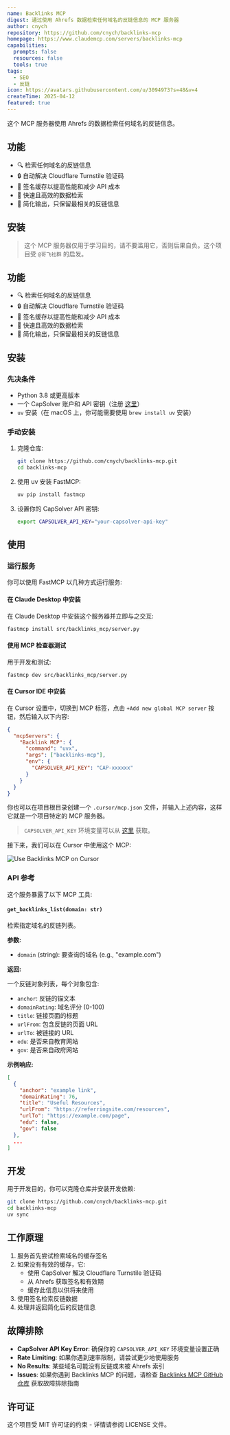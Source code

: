 ```yaml
---
name: Backlinks MCP
digest: 通过使用 Ahrefs 数据检索任何域名的反链信息的 MCP 服务器
author: cnych
repository: https://github.com/cnych/backlinks-mcp
homepage: https://www.claudemcp.com/servers/backlinks-mcp
capabilities:
  prompts: false
  resources: false
  tools: true
tags:
  - SEO
  - 反链
icon: https://avatars.githubusercontent.com/u/3094973?s=48&v=4
createTime: 2025-04-12
featured: true
---
```


这个 MCP 服务器使用 Ahrefs 的数据检索任何域名的反链信息。

## 功能

- 🔍 检索任何域名的反链信息
- 🔒 自动解决 Cloudflare Turnstile 验证码
- 💾 签名缓存以提高性能和减少 API 成本
- 🚀 快速且高效的数据检索
- 🧹 简化输出，只保留最相关的反链信息

## 安装

> 这个 MCP 服务器仅用于学习目的，请不要滥用它，否则后果自负。这个项目受 `@哥飞社群` 的启发。

## 功能

- 🔍 检索任何域名的反链信息
- 🔒 自动解决 Cloudflare Turnstile 验证码
- 💾 签名缓存以提高性能和减少 API 成本
- 🚀 快速且高效的数据检索
- 🧹 简化输出，只保留最相关的反链信息

## 安装

### 先决条件

- Python 3.8 或更高版本
- 一个 CapSolver 账户和 API 密钥（注册 [这里](https://dashboard.capsolver.com/passport/register?inviteCode=1dTH7WQSfHD0)）
- `uv` 安装（在 macOS 上，你可能需要使用 `brew install uv` 安装）

### 手动安装

1. 克隆仓库:

   ```bash
   git clone https://github.com/cnych/backlinks-mcp.git
   cd backlinks-mcp
   ```

2. 使用 uv 安装 FastMCP:

   ```bash
   uv pip install fastmcp
   ```

3. 设置你的 CapSolver API 密钥:
   ```bash
   export CAPSOLVER_API_KEY="your-capsolver-api-key"
   ```

## 使用

### 运行服务

你可以使用 FastMCP 以几种方式运行服务:

#### 在 Claude Desktop 中安装

在 Claude Desktop 中安装这个服务器并立即与之交互:

```bash
fastmcp install src/backlinks_mcp/server.py
```

#### 使用 MCP 检查器测试

用于开发和测试:

```bash
fastmcp dev src/backlinks_mcp/server.py
```

#### 在 Cursor IDE 中安装

在 Cursor 设置中，切换到 MCP 标签，点击 `+Add new global MCP server` 按钮，然后输入以下内容:

```json
{
  "mcpServers": {
    "Backlink MCP": {
      "command": "uvx",
      "args": ["backlinks-mcp"],
      "env": {
        "CAPSOLVER_API_KEY": "CAP-xxxxxx"
      }
    }
  }
}
```

你也可以在项目根目录创建一个 `.cursor/mcp.json` 文件，并输入上述内容，这样它就是一个项目特定的 MCP 服务器。

> `CAPSOLVER_API_KEY` 环境变量可以从 [这里](https://dashboard.capsolver.com/passport/register?inviteCode=1dTH7WQSfHD0) 获取。

接下来，我们可以在 Cursor 中使用这个 MCP:

![Use Backlinks MCP on Cursor](/images/backlinks-mcp-on-cursor.png)

### API 参考

这个服务暴露了以下 MCP 工具:

#### `get_backlinks_list(domain: str)`

检索指定域名的反链列表。

**参数:**

- `domain` (string): 要查询的域名 (e.g., "example.com")

**返回:**

一个反链对象列表，每个对象包含:

- `anchor`: 反链的锚文本
- `domainRating`: 域名评分 (0-100)
- `title`: 链接页面的标题
- `urlFrom`: 包含反链的页面 URL
- `urlTo`: 被链接的 URL
- `edu`: 是否来自教育网站
- `gov`: 是否来自政府网站

**示例响应:**

```json
[
  {
    "anchor": "example link",
    "domainRating": 76,
    "title": "Useful Resources",
    "urlFrom": "https://referringsite.com/resources",
    "urlTo": "https://example.com/page",
    "edu": false,
    "gov": false
  },
  ...
]
```

## 开发

用于开发目的，你可以克隆仓库并安装开发依赖:

```bash
git clone https://github.com/cnych/backlinks-mcp.git
cd backlinks-mcp
uv sync
```

## 工作原理

1. 服务首先尝试检索域名的缓存签名
2. 如果没有有效的缓存，它:
   - 使用 CapSolver 解决 Cloudflare Turnstile 验证码
   - 从 Ahrefs 获取签名和有效期
   - 缓存此信息以供将来使用
3. 使用签名检索反链数据
4. 处理并返回简化后的反链信息

## 故障排除

- **CapSolver API Key Error**: 确保你的 `CAPSOLVER_API_KEY` 环境变量设置正确
- **Rate Limiting**: 如果你遇到速率限制，请尝试更少地使用服务
- **No Results**: 某些域名可能没有反链或未被 Ahrefs 索引
- **Issues**: 如果你遇到 Backlinks MCP 的问题，请检查 [Backlinks MCP GitHub 仓库](https://github.com/cnych/backlinks-mcp) 获取故障排除指南

## 许可证

这个项目受 MIT 许可证的约束 - 详情请参阅 LICENSE 文件。
